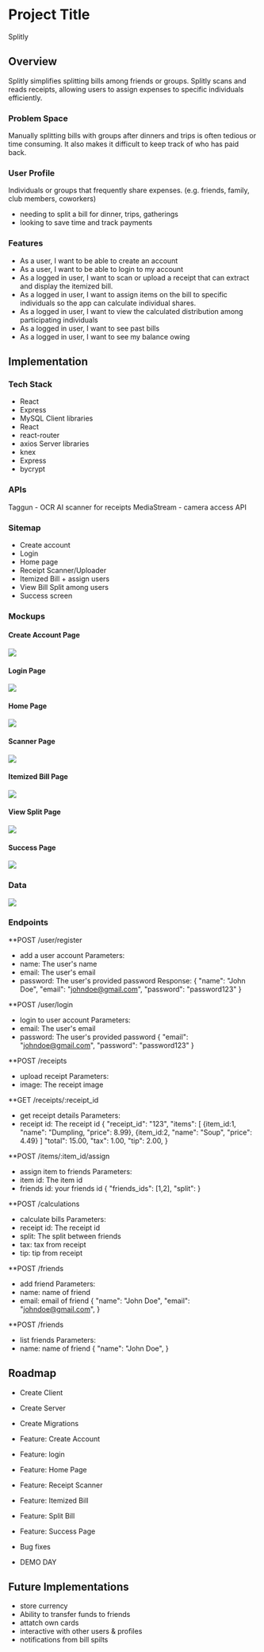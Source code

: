 # Project Title

Splitly

## Overview

Splitly simplifies splitting bills among friends or groups. Splitly scans and reads receipts, allowing users to assign expenses to specific individuals efficiently.

### Problem Space

Manually splitting bills with groups after dinners and trips is often tedious or time consuming. It also makes it difficult to keep track of who has paid back.

### User Profile

Individuals or groups that frequently share expenses. (e.g. friends, family, club members, coworkers)

- needing to split a bill for dinner, trips, gatherings
- looking to save time and track payments

### Features

- As a user, I want to be able to create an account
- As a user, I want to be able to login to my account
- As a logged in user, I want to scan or upload a receipt that can extract and display the itemized bill.
- As a logged in user, I want to assign items on the bill to specific individuals so the app can calculate individual shares.
- As a logged in user, I want to view the calculated distribution among participating individuals
- As a logged in user, I want to see past bills
- As a logged in user, I want to see my balance owing

## Implementation

### Tech Stack

- React
- Express
- MySQL
  Client libraries
- React
- react-router
- axios
  Server libraries
- knex
- Express
- bycrypt

### APIs

Taggun - OCR AI scanner for receipts
MediaStream - camera access API

### Sitemap

- Create account
- Login
- Home page
- Receipt Scanner/Uploader
- Itemized Bill + assign users
- View Bill Split among users
- Success screen

### Mockups

#### Create Account Page

![](/capstone-propsal/create-account.png)

#### Login Page

![](login.png)

#### Home Page

![](home.png)

#### Scanner Page

![](scanner.png)

#### Itemized Bill Page

![](itemized-bill.png)

#### View Split Page

![](view-split.png)

#### Success Page

![](success.png)

### Data

![](sql-diagram.png)

### Endpoints

\*\*POST /user/register

- add a user account
  Parameters:
- name: The user's name
- email: The user's email
- password: The user's provided password
  Response:
  {
  "name": "John Doe",
  "email": "johndoe@gmail.com",
  "password": "password123"
  }

\*\*POST /user/login

- login to user account
  Parameters:
- email: The user's email
- password: The user's provided password
  {
  "email": "johndoe@gmail.com",
  "password": "password123"
  }

\*\*POST /receipts

- upload receipt
  Parameters:
- image: The receipt image

\*\*GET /receipts/:receipt_id

- get receipt details
  Parameters:
- receipt id: The receipt id
  {
  "receipt_id": "123",
  "items":
  [
  {item_id:1, "name": "Dumpling, "price": 8.99},
  {item_id:2, "name": "Soup", "price": 4.49}
  ]
  "total": 15.00,
  "tax": 1.00,
  "tip": 2.00,
  }

\*\*POST /items/:item_id/assign

- assign item to friends
  Parameters:
- item id: The item id
- friends id: your friends id
  {
  "friends_ids": [1,2],
  "split":
  }

\*\*POST /calculations

- calculate bills
  Parameters:
- receipt id: The receipt id
- split: The split between friends
- tax: tax from receipt
- tip: tip from receipt

\*\*POST /friends

- add friend
  Parameters:
- name: name of friend
- email: email of friend
  {
  "name": "John Doe",
  "email": "johndoe@gmail.com",
  }

\*\*POST /friends

- list friends
  Parameters:
- name: name of friend
  {
  "name": "John Doe",
  }

## Roadmap

- Create Client

- Create Server

- Create Migrations

- Feature: Create Account

- Feature: login

- Feature: Home Page

- Feature: Receipt Scanner

- Feature: Itemized Bill

- Feature: Split Bill

- Feature: Success Page

- Bug fixes

- DEMO DAY

## Future Implementations

- store currency
- Ability to transfer funds to friends
- attatch own cards
- interactive with other users & profiles
- notifications from bill spilts
